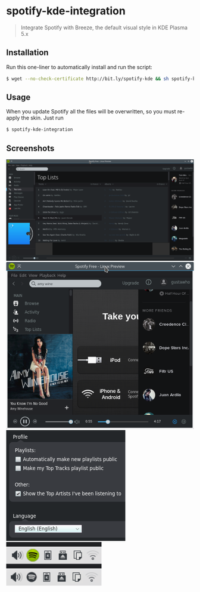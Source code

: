 # spotify-kde-integration

> Integrate Spotify with Breeze, the default visual style in KDE Plasma 5.x

## Installation

Run this one-liner to automatically install and run the script:

```bash
$ wget --no-check-certificate http://bit.ly/spotify-kde && sh spotify-kde && rm spotify-kde
```
## Usage

When you update Spotify all the files will be overwritten, so you must re-apply the skin. Just run

```bash
$ spotify-kde-integration
```
## Screenshots

![Main window](screenshots/main-window.png)
![Control bar](screenshots/playbar.png)
![Controls](screenshots/controls.png) ![Tray icon](screenshots/tray.png)
